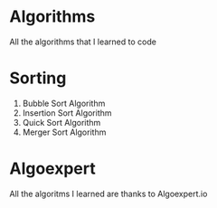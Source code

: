 # Algorithms
All the algorithms that I learned to code

# Sorting
1. Bubble Sort Algorithm
2. Insertion Sort Algorithm
3. Quick Sort Algorithm 
4. Merger Sort Algorithm

# Algoexpert
All the algoritms I learned are thanks to Algoexpert.io